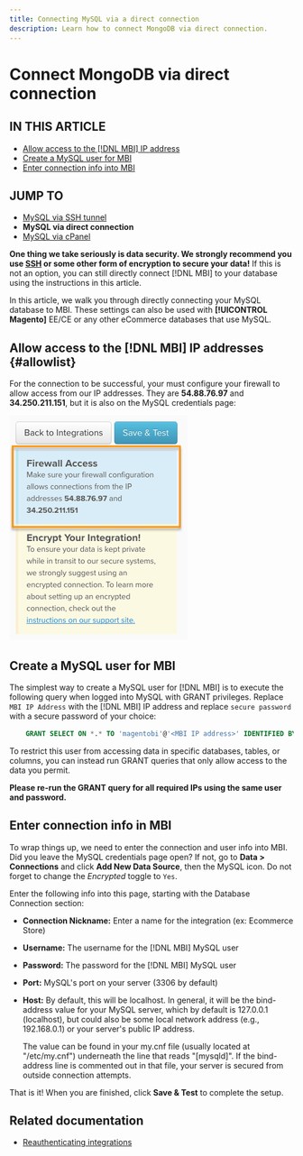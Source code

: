 ```yaml
---
title: Connecting MySQL via a direct connection
description: Learn how to connect MongoDB via direct connection.
---
```

# Connect MongoDB via direct connection

## IN THIS ARTICLE

* [Allow access to the [!DNL MBI] IP address](#allowlist)
* [Create a MySQL user for MBI](#steptwo)
* [Enter connection info into MBI](#stepthree)

## JUMP TO

* [MySQL via SSH tunnel](../integrations/mysql-via-ssh-tunnel.md)
* **MySQL via direct connection**
* [MySQL via cPanel](../integrations/mysql-via-cpanel.md)

**One thing we take seriously is data security. We strongly recommend you use [SSH](../integrations/mysql-via-ssh-tunnel.md) or some other form of encryption to secure your data!** If this is not an option, you can still directly connect [!DNL MBI] to your database using the instructions in this article.

In this article, we walk you through directly connecting your MySQL database to MBI. These settings can also be used with **[!UICONTROL Magento]** EE/CE or any other eCommerce databases that use MySQL.

## Allow access to the [!DNL MBI] IP addresses {#allowlist}

For the connection to be successful, your must configure your firewall to allow access from our IP addresses. They are **54.88.76.97** and **34.250.211.151**, but it is also on the MySQL credentials page:

![MBI_Allow_Access_IPs.png](../../../assets/MBI_allow_access_IPs.png)

## Create a MySQL user for MBI

The simplest way to create a MySQL user for [!DNL MBI] is to execute the following query when logged into MySQL with GRANT privileges. Replace `MBI IP Address` with the [!DNL MBI] IP address and replace `secure password` with a secure password of your choice:

```sql
    GRANT SELECT ON *.* TO 'magentobi'@'<MBI IP address>' IDENTIFIED BY '<secure password>';
```

To restrict this user from accessing data in specific databases, tables, or columns, you can instead run GRANT queries that only allow access to the data you permit.

**Please re-run the GRANT query for all required IPs using the same user and password.**

## Enter connection info in MBI

To wrap things up, we need to enter the connection and user info into MBI. Did you leave the MySQL credentials page open? If not, go to **Data > Connections** and click **Add New Data Source**, then the MySQL icon. Do not forget to change the _Encrypted_ toggle to `Yes`.

Enter the following info into this page, starting with the Database Connection section:

* **Connection Nickname:** Enter a name for the integration (ex: Ecommerce Store)
* **Username:** The username for the [!DNL MBI] MySQL user
* **Password:** The password for the [!DNL MBI] MySQL user
* **Port:** MySQL's port on your server (3306 by default)
* **Host:** By default, this will be localhost. In general, it will be the bind-address value for your MySQL server, which by default is 127.0.0.1 (localhost), but could also be some local network address (e.g., 192.168.0.1) or your server's public IP address.

   The value can be found in your my.cnf file (usually located at "/etc/my.cnf") underneath the line that reads "\[mysqld\]". If the bind-address line is commented out in that file, your server is secured from outside connection attempts.

That is it! When you are finished, click **Save & Test** to complete the setup.

## Related documentation

* [Reauthenticating integrations](https://support.magento.com/hc/en-us/articles/360016733151)
